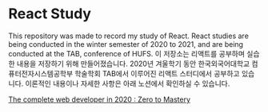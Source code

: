 # React Study

This repository was made to record my study of React. React studies are being conducted in the winter semester of 2020 to 2021, and are being conducted at the TAB, conference of HUFS.
이 저장소는 리액트를 공부하며 실습한 내용을 저장하기 위해 만들어졌습니다. 2020년 겨울학기 동안 한국외국어대학교 컴퓨터전자시스템공학부 학술학회 TAB에서 이루어진 리액트 스터디에서 공부하고 있습니다. 이론적인 내용이나 자세한 사항은 아래 노션에서 확인하실 수 있습니다.


<a href="https://dnaideny.notion.site/The-complete-web-developer-in-2020-Zero-to-Mastery-6fbcab66fb5d4fc984b821c37c5ec3ce">The complete web developer in 2020 : Zero to Mastery</a>

